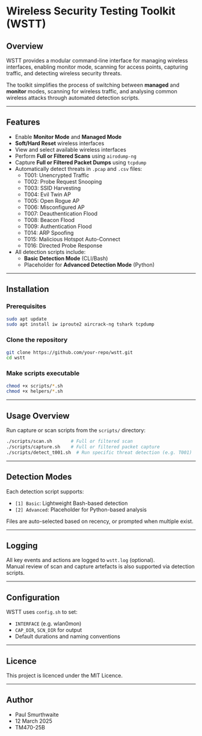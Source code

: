 # Wireless Security Testing Toolkit (WSTT)

## **Overview**
WSTT provides a modular command-line interface for managing wireless interfaces, enabling monitor mode, scanning for access points, capturing traffic, and detecting wireless security threats.

The toolkit simplifies the process of switching between **managed** and **monitor** modes, scanning for wireless traffic, and analysing common wireless attacks through automated detection scripts.

---

## **Features**
- Enable **Monitor Mode** and **Managed Mode**
- **Soft/Hard Reset** wireless interfaces
- View and select available wireless interfaces
- Perform **Full or Filtered Scans** using `airodump-ng`
- Capture **Full or Filtered Packet Dumps** using `tcpdump`
- Automatically detect threats in `.pcap` and `.csv` files:
  - T001: Unencrypted Traffic
  - T002: Probe Request Snooping
  - T003: SSID Harvesting
  - T004: Evil Twin AP
  - T005: Open Rogue AP
  - T006: Misconfigured AP
  - T007: Deauthentication Flood
  - T008: Beacon Flood
  - T009: Authentication Flood
  - T014: ARP Spoofing
  - T015: Malicious Hotspot Auto-Connect
  - T016: Directed Probe Response
- All detection scripts include:
  - **Basic Detection Mode** (CLI/Bash)
  - Placeholder for **Advanced Detection Mode** (Python)

---

## **Installation**
### **Prerequisites**
```bash
sudo apt update
sudo apt install iw iproute2 aircrack-ng tshark tcpdump
```

### Clone the repository
```bash
git clone https://github.com/your-repo/wstt.git
cd wstt
```

### Make scripts executable
```bash
chmod +x scripts/*.sh
chmod +x helpers/*.sh
```

---

## **Usage Overview**
Run capture or scan scripts from the `scripts/` directory:

```bash
./scripts/scan.sh       # Full or filtered scan
./scripts/capture.sh    # Full or filtered packet capture
./scripts/detect_t001.sh  # Run specific threat detection (e.g. T001)
```

---

## **Detection Modes**
Each detection script supports:
- `[1] Basic`: Lightweight Bash-based detection
- `[2] Advanced`: Placeholder for Python-based analysis

Files are auto-selected based on recency, or prompted when multiple exist.

---

## **Logging**
All key events and actions are logged to `wstt.log` (optional).  
Manual review of scan and capture artefacts is also supported via detection scripts.

---

## **Configuration**
WSTT uses `config.sh` to set:
- `INTERFACE` (e.g. wlan0mon)
- `CAP_DIR`, `SCN_DIR` for output
- Default durations and naming conventions

---

## **Licence**
This project is licenced under the MIT Licence.

---

## **Author**
- Paul Smurthwaite  
- 12 March 2025  
- TM470-25B
